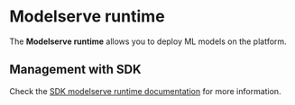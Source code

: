 # Modelserve runtime

The **Modelserve runtime** allows you to deploy ML models on the platform.

## Management with SDK

Check the [SDK modelserve runtime documentation](https://scc-digitalhub.github.io/sdk-docs/runtimes/modelserve/) for more information.
